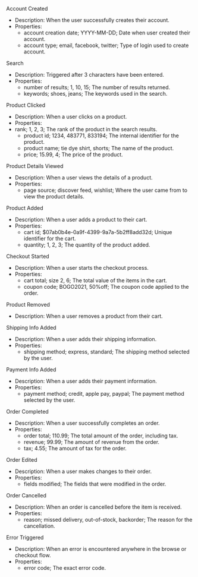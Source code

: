 Account Created
- Description: When the user successfully creates their account.
- Properties:
  * account creation date; YYYY-MM-DD; Date when user created their account.
  * account type; email, facebook, twitter; Type of login used to create account.

Search
- Description: Triggered after 3 characters have been entered.
- Properties:
  * number of results; 1, 10, 15; The number of results returned.
  * keywords; shoes, jeans; The keywords used in the search.

Product Clicked
- Description: When a user clicks on a product.
- Properties:
- rank; 1, 2, 3; The rank of the product in the search results.
  * product id; 1234, 483771, 833194; The internal identifier for the product.
  * product name; tie dye shirt, shorts; The name of the product.
  * price; 15.99, 4; The price of the product.

Product Details Viewed
- Description: When a user views the details of a product.
- Properties:
  * page source; discover feed, wishlist; Where the user came from to view the product details.

Product Added
- Description: When a user adds a product to their cart. 
- Properties:
  * cart id; $07ab0b4e-0a9f-4399-9a7a-5b2ff8add32d; Unique identifier for the cart.
  * quantity; 1, 2, 3; The quantity of the product added. 

Checkout Started
- Description: When a user starts the checkout process. 
- Properties:
  * cart total; size 2, 6; The total value of the items in the cart. 
  * coupon code; BOGO2021, 50%off; The coupon code applied to the order. 

Product Removed
- Description: When a user removes a product from their cart. 

Shipping Info Added
- Description: When a user adds their shipping information. 
- Properties:
  * shipping method; express, standard; The shipping method selected by the user. 

Payment Info Added
- Description: When a user adds their payment information. 
- Properties:
  * payment method; credit, apple pay, paypal; The payment method selected by the user. 

Order Completed
- Description: When a user successfully completes an order.
- Properties:
  * order total; 110.99; The total amount of the order, including tax. 
  * revenue; 99.99; The amount of revenue from the order.
  * tax; 4.55; The amount of tax for the order. 

Order Edited
- Description: When a user makes changes to their order. 
- Properties:
  * fields modified; The fields that were modified in the order.


Order Cancelled
- Description: When an order is cancelled before the item is received.
- Properties:
  * reason; missed delivery, out-of-stock, backorder; The reason for the cancellation.

Error Triggered
- Description: When an error is encountered anywhere in the browse or checkout flow.
- Properties:
  * error code; The exact error code.